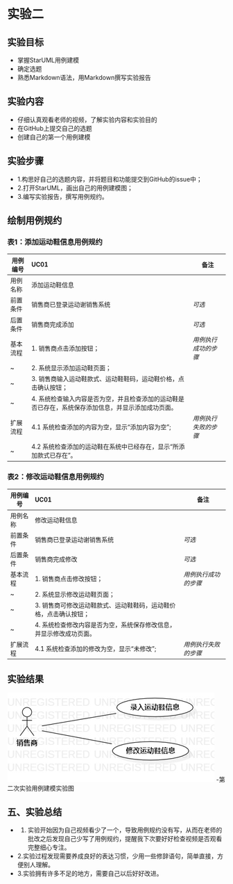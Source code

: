 # 实验二

## 实验目标

- 掌握StarUML用例建模
- 确定选题
- 熟悉Markdown语法，用Markdown撰写实验报告

## 实验内容

- 仔细认真观看老师的视频，了解实验内容和实验目的
- 在GitHub上提交自己的选题
- 创建自己的第一个用例建模

## 实验步骤

- 1.构思好自己的选题内容，并将题目和功能提交到GitHub的issue中；
- 2.打开StarUML，画出自己的用例建模图；
- 3.编写实验报告，撰写用例规约。

## 绘制用例规约 
### 表1：添加运动鞋信息用例规约
用例编号  | UC01 | 备注  
-|:-|-  
用例名称  |  添加运动鞋信息 |   
前置条件  |  销售商已登录运动谢销售系统   | *可选*   
后置条件  |  销售商完成添加  | *可选*   
基本流程  | 1. 销售商点击添加按钮；  | *用例执行成功的步骤*
~| 2. 系统显示添加运动鞋页面；  | 
~| 3. 销售商输入运动鞋款式、运动鞋鞋码，运动鞋价格，点击确认按钮； |
~| 4. 系统检查输入内容是否为空，并且检查添加的运动鞋是否已存在，系统保存添加信息，并显示添加成功页面。 |    
扩展流程  | 4.1 系统检查添加的内容为空，显示“添加内容为空”;  |*用例执行失败的步骤*
~| 4.2 系统检查添加的运动鞋在系统中已经存在，显示“所添加款式已存在”。  |


### 表2：修改运动鞋信息用例规约
用例编号  | UC01 | 备注  
-|:-|-  
用例名称  |  修改运动鞋信息 |   
前置条件  |  销售商已登录运动谢销售系统   | *可选*   
后置条件  |  销售商完成修改  | *可选*   
基本流程  | 1. 销售商点击修改按钮；  | *用例执行成功的步骤*
~| 2. 系统显示修改运动鞋页面；  | 
~| 3. 销售商可修改运动鞋款式、运动鞋鞋码，运动鞋价格，点击确认按钮； |
~| 4. 系统检查修改内容是否为空，系统保存修改信息，并显示修改成功页面。 |    
扩展流程  | 4.1 系统检查添加的修改为空，显示“未修改”;  |*用例执行失败的步骤*


## 实验结果

![第一个UML图](./model2.jpg)
-第二次实验用例建模实验图

## 五、实验总结

- 1. 实验开始因为自己视频看少了一个，导致用例规约没有写，从而在老师的批改之后发现自己少写了用例规约，提醒我下次要好好检查视频是否观看完整细心专注。
- 2.实验过程发现需要养成良好的表达习惯，少用一些修辞语句，简单直接，方便别人理解。
- 3.实验拥有许多不足的地方，需要自己以后好好改进。
